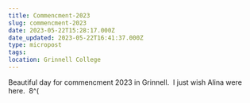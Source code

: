 ```yaml
---
title: Commencment-2023
slug: commencment-2023
date: 2023-05-22T15:28:17.000Z
date_updated: 2023-05-22T16:41:37.000Z
type: micropost
tags:
location: Grinnell College
---
```


Beautiful day for commencment 2023 in Grinnell.  I just wish Alina were here.  8^(
